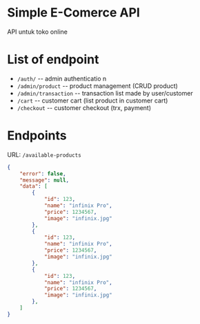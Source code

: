 # Simple E-Comerce API

API untuk toko online

# List of endpoint

- `/auth/` -- admin authenticatio   n
- `/admin/product` -- product management (CRUD product)
- `/admin/transaction` -- transaction list made by user/customer
- `/cart` -- customer cart (list product in customer cart)
- `/checkout` -- customer checkout (trx, payment)


# Endpoints

URL: `/available-products`

```json
{
    "error": false,
    "message": null,
    "data": [
        {
            "id": 123,
            "name": "infinix Pro",
            "price": 1234567,
            "image": "infinix.jpg"
        },
        {
            "id": 123,
            "name": "infinix Pro",
            "price": 1234567,
            "image": "infinix.jpg"
        },
        {
            "id": 123,
            "name": "infinix Pro",
            "price": 1234567,
            "image": "infinix.jpg"
        },
    ]
}
```
